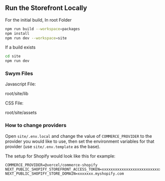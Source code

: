 ## Run the Storefront Locally

For the initial build, In root Folder
```bash
npm run build --workspace=packages
npm install
npm run dev --workspace=site
```

If a build exists
```bash
cd site
npm run dev
```

### Swym Files

Javascript File:

root/site/lib

CSS File:

root/site/assets


### How to change providers

Open `site/.env.local` and change the value of `COMMERCE_PROVIDER` to the provider you would like to use, then set the environment variables for that provider (use `site/.env.template` as the base).

The setup for Shopify would look like this for example:

```
COMMERCE_PROVIDER=@vercel/commerce-shopify
NEXT_PUBLIC_SHOPIFY_STOREFRONT_ACCESS_TOKEN=xxxxxxxxxxxxxxxxxxxxxxxxxxxx
NEXT_PUBLIC_SHOPIFY_STORE_DOMAIN=xxxxxxx.myshopify.com
```
